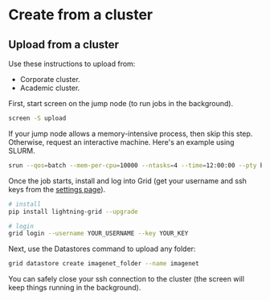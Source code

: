 # Create from a cluster

## Upload from a cluster

Use these instructions to upload from:

* Corporate cluster.
* Academic cluster.

First, start screen on the jump node (to run jobs in the background).

```bash
screen -S upload
```

If your jump node allows a memory-intensive process, then skip this step. Otherwise, request an interactive machine. Here's an example using SLURM.

```bash
srun --qos=batch --mem-per-cpu=10000 --ntasks=4 --time=12:00:00 --pty bash
```

Once the job starts, install and log into Grid (get your username and ssh keys from the [settings page](https://platform.grid.ai/#/settings)).

```bash
# install
pip install lightning-grid --upgrade

# login
grid login --username YOUR_USERNAME --key YOUR_KEY
```

Next, use the Datastores command to upload any folder:

```bash
grid datastore create imagenet_folder --name imagenet
```

You can safely close your ssh connection to the cluster (the screen will keep things running in the background).
